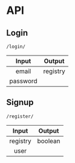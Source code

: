 # API

## Login

`/login/`

| **Input** | **Output** |
| :-----: | :------: |
| email | registry |
| password |


## Signup

`/register/`

| **Input** | **Output** |
| :-----: | :------: |
| registry | boolean |
| user |
